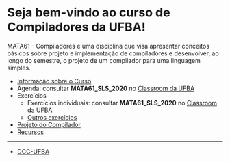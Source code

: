 <!--
# mata61-ufba-template

Base da disciplina de Compiladores usada para instanciar novos semestres letivos e turmas
-->

# Seja bem-vindo ao curso de Compiladores da UFBA!

MATA61 - Compiladores é uma disciplina que visa apresentar conceitos básicos sobre projeto e implementação de compiladores e desenvolver, ao longo do semestre, o projeto de um compilador para uma linguagem simples.

+ [Informação sobre o Curso](./courseinformation/README.md)
+ Agenda: consultar __MATA61_SLS_2020__ no [Classroom da UFBA](https://gsuite.google.com/dashboard)
+ Exercícios
  + Exercícios individuais: consultar __MATA61_SLS_2020__ no [Classroom da UFBA](https://gsuite.google.com/dashboard)
  + [Outros exercícios](./assignments/README.md)
+ [Projeto do Compilador](./compilerproject/README.md)
+ [Recursos](./resources/README.md)

-----

+ [DCC-UFBA](http://www.dcc.ufba.br)
